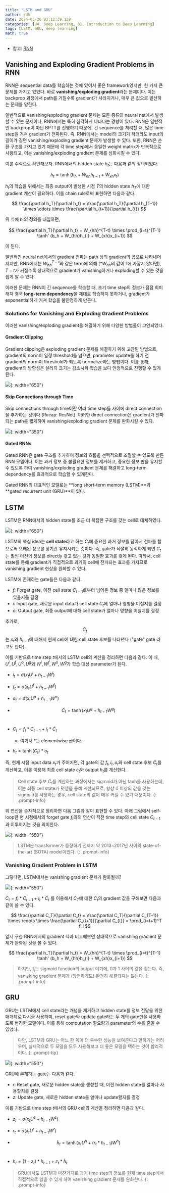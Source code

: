 ```yaml
---
title: "LSTM and GRU"
author: rdh
date: 2024-05-26 03:12:39.128
categories: [04. Deep Learning, 01. Introduction to Deep Learning]
tags: [LSTM, GRU, deep learning]
math: true
---
```



* 참고: [RNN](https://rohdonghyun.github.io/posts/Recurrent-Neural-Network/)

## Vanishing and Exploding Gradient Problems in RNN

RNN은 sequential data를 학습하는 것에 있어서 좋은 framework였지만, 한 가지 큰 문제를 가지고 있었다. 바로 **vanishing/exploding gradient**라는 문제이다. 이는 backprop 과정에서 path를 거칠수록 gradient가 사라지거나, 매우 큰 값으로 발산하는 문제를 말한다.

일반적으로 vanishing/exploding gradient 문제는 모든 종류의 neural net에서 발생할 수 있는 문제이나, RNN에서는 특히 심각하게 나타나는 경향이 있다. RNN은 일반적인 backprop이 아닌 BPTT를 진행하기 때문에, 긴 sequence를 처리할 때, 많은 time step을 거쳐 gradient가 전파된다. 즉, RNN에서는 model의 크기가 작더라도 input의 길이가 길면 vanishing/exploding gradient 문제가 발생할 수 있다. 또한, RNN은 순환 구조를 가지고 있기 때문에 각 time step에서 동일한 weight matrix가 반복적으로 사용되고, 이는 vanishing/exploding gradient 문제를 심화시킬 수 있다.

이를 수식으로 확인해보자. RNN에서의 hidden state $h_t$는 다음과 같의 정의되었다.

$$
h_t = \tanh (b_h + W_{hh}h_{t-1} + W_{xh}x_t)
$$

$h_t$의 학습을 위해서는 최종 output이 발생한 시점 $T$의 hidden state $h_T$에 대한 gradient 계산이 필요하다. 이를 chain rule로써 표현하면 다음과 같다.

$$
\frac{\partial h_T}{\partial h_t} = \frac{\partial h_T}{\partial h_{T-1}} \times \cdots \times \frac{\partial h_{t+1}}{\partial h_{t}}
$$

위 식에 $h_t$의 정의를 대입하면,

$$
\frac{\partial h_T}{\partial h_t} = W_{hh}^{T-t} \times \prod_{i=t}^{T-1} \tanh' (b_h + W_{hh}h_{i} + W_{xh}x_{i+1})
$$

이 된다. 

일반적인 neural net에서의 gradient 전파는 path 상의 gradient의 곱으로 나타내어지지만, RNN에서는 $W_{hh}^{T-t}$와 같은 term에 의해 (*$W_{hh}$의 값이 1에 가깝지 않다면), $T-t$가 커질수록 상대적으로  gradient가 vanishing하거나 exploding할 수 있는 것을 쉽게 알 수 있다.

이러한 문제는 RNN이 긴 sequence를 학습할 때, 초기 time step의 정보가 점점 희미해져 결국 **long-term dependency**을 제대로 학습하지 못하거나, gradient가 exponential하게 커져 학습을 불안정하게 만든다.

### Solutions for Vanishing and Exploding Gradient Problems
이러한 vanishing/exploding gradient을 해결하기 위해 다양한 방법들이 고안되었다.

#### Gradient Clipping
Gradient clipping은 exploding gradient 문제를 해결하기 위해 고안된 방법으로, gradient의 norm이 일정 threshold를 넘으면, parameter update를 하기 전 gradient의 norm이 threshold가 되도록 normalize하는 방법이다. 이를 통해, gradient의 방향성은 살리되 크기는 감소시켜 학습을 보다 안정적으로 진행할 수 있게 된다.

![](/assets/img/LSTM-and-GRU-01.png){: width="650"}

#### Skip Connections through Time
Skip connections through time이란 여러 time step들 사이에 direct connection을 추가하는 것이다 (Recap: ResNet). 이러한 direct connection은 gradient가 전파되는 path를 짧게하여 vanishing/exploding gradient 문제를 완화시킬 수 있다. 

![](/assets/img/Convolutional-Neural-Network-15.png){: width="350"}


#### Gated RNNs
Gated RNN은 gate 구조를 추가하여 정보의 흐름을 선택적으로 조절할 수 있도록 만든 RNN 모델이다. 이는 과거 정보 중 불필요한 정보를 제거하고, 중요한 정보 만을 유지할 수 있도록 하여 vanishing/exploding gradient 문제를 해결하고 long-term dependency를 효과적으로 학습할 수 있게한다. 

Gated RNN의 대표적인 모델로는 **long short-term memory (LSTM)**과 **gated recurrent unit (GRU)**이 있다.

## LSTM
LSTM은 RNN에서의 hidden state를 조금 더 복잡한 구조를 갖는 cell로 대체하였다.

![](/assets/img/LSTM-and-GRU-02.png){: width="650"}

LSTM의 핵심 idea는 **cell state**라고 하는 $C_t$에 중요한 과거 정보를 담아서 전파를 함으로써 오래된 정보를 장기간 유지시키는 것이다. 즉, gate가 적절히 동작하게 되면 $C_t$는 훨씬 이전의 정보를 directly 갖고 있는 것과 동일한 효과를 갖게 된다. 따라서, cell state를 통해 gradient가 직접적으로 과거의 cell에 전파되는 효과를 가지므로 vanishing gradient 현상을 완화할 수 있다.

LSTM에 존재하는 gate들은 다음과 같다.

* $f$: Forget gate, 이전 cell state $C_{t-1}$로부터 넘어온 정보 중 얼마나 많은 정보를 잊을지를 결정
* $i$: Input gate, 새로운 input data가 cell state $C_t$에 얼마나 영향을 미칠지를 결정
* $o$: Output gate, 최종 output에 대해 cell state가 얼마나 영향을 미칠지를 결정

추가로, $$\tilde{C}_{t}$$는 $x_t$와 $h_{t-1}$에 대해서 현재 cell에 대한 cell state 후보를 나타낸다 ("gate" gate 라고도 한다).

이를 기반으로 time step $t$에서의 LSTM cell의 계산을 정리하면 다음과 같다. 이 때, $U^i, U^f, U^o, U^g$와 $W^i, W^f, W^o, W^g$가 학습 대상 parameter가 된다.

* $i_t = \sigma \left( x_t U^i + h_{t-1} W^i \right)$

* $f_t = \sigma \left( x_t U^f + h_{t-1} W^f \right)$

* $o_t = \sigma \left( x_t U^o + h_{t-1} W^o \right)$

* $$\tilde{C}_t = \tanh \left( x_t U^g + h_{t-1} W^g \right)$$ &nbsp;

* $C_t = f_t \ast C_{t-1} + i_t \ast \tilde{C}_t$ 
    * 여기서 $\ast$는 elementwise 곱이다.

* $h_t = \tanh \left( C_t \right) \ast o_t$

즉, 현재 시점 input data $x_t$가 주어지면, 각 gate의 값 $f_t, i_t, o_t$와 cell state 후보 $\tilde{C}_{t}$를 계산하고, 이를 이용해 최종 cell state $c_t$와 output $h_t$를 계산한다.

> Cell state 후보 $\tilde{C}_t$를 계산하는 과정에서는 sigmoid가 아닌 tanh를 사용하는데, 이는 최종 cell state가 덧셈을 통해 계산되므로, 항상 0 이상의 값을 갖는 sigmoid를 사용하는 경우, cell state의 값이 매우 커질 수 있기 때문이다.
{: .prompt-info}

위 연산을 순차적으로 정리하면 다음 그림과 같이 표현할 수 있다. 아래 그림에서 self-loop란 현 시점에서의 forget gate $f_t$와의 연산이 직전 time step의 cell state $C_{t-1}$과 이루어지는 것을 의미한다.

![](/assets/img/LSTM-and-GRU-03.png){: width="550"}

> LSTM은 transformer가 등장하기 전까지 약 2013~2017년 사이의 state-of-the-art (SOTA) model이었다.
{: .prompt-info}

### Vanishing Gradient Problem in LSTM
그렇다면, LSTM에서는 vanishing gradient 문제가 완화될까?

![](/assets/img/LSTM-and-GRU-04.png){: width="550"}

$C_t = f_t \ast C_{t-1} + i_t \ast \tilde{C}_t$ 를 이용해서 $C_T$에 대한 $C_t$의 gradient 값을 구해보면 다음과 같이 쓸 수 있다.

$$
\frac{\partial C_T}{\partial C_t} = \frac{\partial C_T}{\partial C_{T-1}} \times \cdots \times \frac{\partial C_{t+1}}{\partial C_{t}} = \prod_{i=t+1}^T f_i
$$

앞서 구한 RNN에서의 gradient 식과 비교해보면 상대적으로 vanishing gradient 문제가 완화된 것을 볼 수 있다.

$$
\frac{\partial h_T}{\partial h_t} = W_{hh}^{T-t} \times \prod_{i=t}^{T-1} \tanh' (b_h + W_{hh}h_{i} + W_{xh}x_{i+1})
$$

> 하지만, $f_i$는 sigmoid function의 output 이기에, 0과 1 사이의 값을 갖는다. 즉, vanishing gradient 문제가 (당연하게도) 완전히 해결되지는 않는다.
{: .prompt-info}

## GRU
GRU는 LSTM에서 cell state라는 개념을 제거하고 hidden state를 정보 전달을 위한 매개체로 다시금 사용하며, reset gate와 update gate라는 두 개의 gate만을 사용하도록 변경한 모델이다. 이를 통해 computation 필요량과 parameter의 수를 줄일 수 있었다.

> 다만, LSTM과 GRU는 어느 한 쪽이 더 우수한 성능을 보여준다고 말하기는 어려우며, 실제적으로 두 모델을 모두 사용해보고 더 좋은 모델을 택하는 것이 합리적이다.
{: .prompt-tip}

![](/assets/img/LSTM-and-GRU-05.png){: width="550"}

GRU에 존재하는 gate는 다음과 같다.

* $r$: Reset gate, 새로운 hidden state를 생성할 때, 이전 hidden state를 얼마나 사용할지를 결정
* $z$: Update gate, 새로운 hidden state를 얼마나 update할지를 결정

이를 기반으로 time step $t$에서의 GRU cell의 계산을 정리하면 다음과 같다. 

* $z_t = \sigma \left( x_t U^z + h_{t-1} W^z \right)$

* $r_t = \sigma \left( x_t U^r + h_{t-1} W^r \right)$

* $$\tilde{h}_t = \tanh \left( x_t U^h + \left( r_t \ast h_{t-1} \right) W^h \right)$$ &nbsp;

* $h_t = \left( 1 - z_t \right) \ast h_{t-1} + z_t \ast \tilde{h}_t$

> GRU에서도 LSTM과 마찬가지로 과거 time step의 정보를 현재 time step에서 직접적으로 읽을 수 있게 하여 vanishing gradient 문제를 완화한다.
{: .prompt-info}